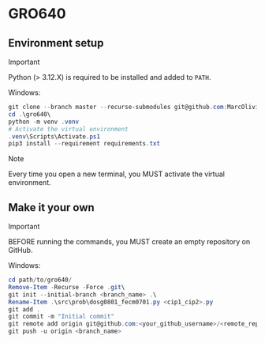 # GRO640

## Environment setup

> [!IMPORTANT]
> Python (> 3.12.X) is required to be installed and added to `PATH`.

Windows:

```ps1
git clone --branch master --recurse-submodules git@github.com:MarcOlivierFecteau/gro640.git .\gro640\
cd .\gro640\
python -m venv .venv
# Activate the virtual environment
.venv\Scripts\Activate.ps1
pip3 install --requirement requirements.txt
```

> [!NOTE]
> Every time you open a new terminal, you MUST activate the virtual environment.

## Make it your own

> [!IMPORTANT]
> BEFORE running the commands, you MUST create an empty repository on GitHub.

Windows:

```ps1
cd path/to/gro640/
Remove-Item -Recurse -Force .git\
git init --initial-branch <branch_name> .\
Rename-Item .\src\prob\dosg0801_fecm0701.py <cip1_cip2>.py
git add .
git commit -m "Initial commit"
git remote add origin git@github.com:<your_github_username>/<remote_repo_name>.git
git push -u origin <branch_name>
```

